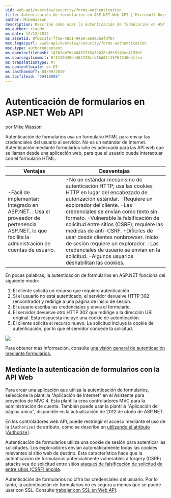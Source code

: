 ```yaml
---
uid: web-api/overview/security/forms-authentication
title: Autenticación de formularios en ASP.NET Web API | Microsoft Docs
author: MikeWasson
description: Describe cómo usar la autenticación de formularios en ASP.NET Web API.
ms.author: riande
ms.date: 12/12/2012
ms.assetid: 9f06c1f2-ffaa-4831-94a0-2e4a3befdf07
msc.legacyurl: /web-api/overview/security/forms-authentication
msc.type: authoredcontent
ms.openlocfilehash: 147bfab76e48497f35a72b28cd935f40ec4193bf
ms.sourcegitcommit: 0f1119340e4464720cfd16d0ff15764746ea1fea
ms.translationtype: MT
ms.contentlocale: es-ES
ms.lasthandoff: 04/09/2019
ms.locfileid: "59410088"
---
```

# <a name="forms-authentication-in-aspnet-web-api"></a>Autenticación de formularios en ASP.NET Web API

por [Mike Wasson](https://github.com/MikeWasson)

Autenticación de formularios usa un formulario HTML para enviar las credenciales del usuario al servidor. No es un estándar de Internet. Autenticación mediante formularios sólo es adecuada para las API web que se llaman desde una aplicación web, para que el usuario puede interactuar con el formulario HTML.

| Ventajas | Desventajas |
| --- | --- |
| -Fácil de implementar: Integrado en ASP.NET. : Usa el proveedor de pertenencia ASP.NET, lo que facilita la administración de cuentas de usuario. | -No un estándar mecanismo de autenticación HTTP; usa las cookies HTTP en lugar del encabezado de autorización estándar. -Requiere un explorador del cliente. -Las credenciales se envían como texto sin formato. -Vulnerable la falsificación de solicitud entre sitios (CSRF); requiere las medidas de anti-CSRF. -Difíciles de usar desde clientes nonbrowser. Inicio de sesión requiere un explorador. : Las credenciales de usuario se envían en la solicitud. -Algunos usuarios deshabilitan las cookies. |

En pocas palabras, la autenticación de formularios en ASP.NET funciona del siguiente modo:

1. El cliente solicita un recurso que requiere autenticación.
2. Si el usuario no está autenticado, el servidor devuelve HTTP 302 (encontrado) y redirige a una página de inicio de sesión.
3. El usuario escriba las credenciales y envía el formulario.
4. El servidor devuelve otro HTTP 302 que redirige a la dirección URI original. Esta respuesta incluye una cookie de autenticación.
5. El cliente solicita el recurso nuevo. La solicitud incluye la cookie de autenticación, por lo que el servidor concede la solicitud.

![](forms-authentication/_static/image1.png)

Para obtener más información, consulte [una visión general de autenticación mediante formularios.](../../../web-forms/overview/older-versions-security/introduction/an-overview-of-forms-authentication-cs.md)

## <a name="using-forms-authentication-with-web-api"></a>Mediante la autenticación de formularios con la API Web

Para crear una aplicación que utiliza la autenticación de formularios, seleccione la plantilla "Aplicación de Internet" en el Asistente para proyectos de MVC 4. Esta plantilla crea controladores MVC para la administración de cuenta. También puede usar la plantilla "Aplicación de página única", disponible en la actualización de 2012 de otoño de ASP.NET.

En los controladores web API, puede restringir el acceso mediante el uso de la `[Authorize]` de atributo, como se describe en [utilizando el atributo [Authorize]](authentication-and-authorization-in-aspnet-web-api.md#auth3).

Autenticación de formularios utiliza una cookie de sesión para autenticar las solicitudes. Los exploradores envían automáticamente todas las cookies relevantes al sitio web de destino. Esta característica hace que la autenticación de formularios potencialmente vulnerables a forgery (CSRF) attacks vea de solicitud entre sitios [ataques de falsificación de solicitud de entre sitios (CSRF) impide](preventing-cross-site-request-forgery-csrf-attacks.md).

Autenticación de formularios no cifra las credenciales del usuario. Por lo tanto, la autenticación de formularios no es segura a menos que se puede usar con SSL. Consulte [trabajar con SSL en Web API](working-with-ssl-in-web-api.md).
